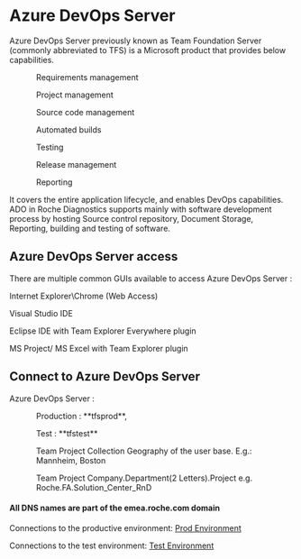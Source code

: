 # **Azure DevOps Server**

Azure DevOps Server previously known as Team Foundation Server (commonly abbreviated to TFS) is a Microsoft product that provides below capabilities. 
<ol>
<ul>Requirements management</ul>
<ul>Project management</ul>
<ul>Source code management</ul>
<ul>Automated builds</ul>
<ul>Testing</ul> 
<ul>Release management</ul>
<ul>Reporting</ul>
</ol>
It covers the entire application lifecycle, and enables DevOps capabilities. 
ADO in Roche Diagnostics supports mainly with software development process by hosting Source control repository, Document Storage, Reporting, building and testing of software.


## Azure DevOps Server access

There are multiple common GUIs available to access Azure DevOps Server :  

Internet Explorer\Chrome (Web Access)  

Visual Studio IDE  

Eclipse IDE with Team Explorer Everywhere plugin  

MS Project/ MS Excel with Team Explorer plugin  



## Connect to Azure DevOps Server

Azure DevOps Server :
<ol>
<ul>Production : **tfsprod**,</ul> 
<ul>Test : **tfstest**</ul>
<ul>Team Project Collection Geography of the user base. E.g.: Mannheim, Boston</ul>
<ul>Team Project Company.Department(2 Letters).Project e.g. Roche.FA.Solution_Center_RnD</ul>

</ol>

#### All DNS names are part of the emea.roche.com domain


Connections to the productive environment: [Prod Environment](https://tfsprod.emea.roche.com/tfs)  

Connections to the test environment: [Test Environment](https://tfstest.emea.roche.com/tfs)

